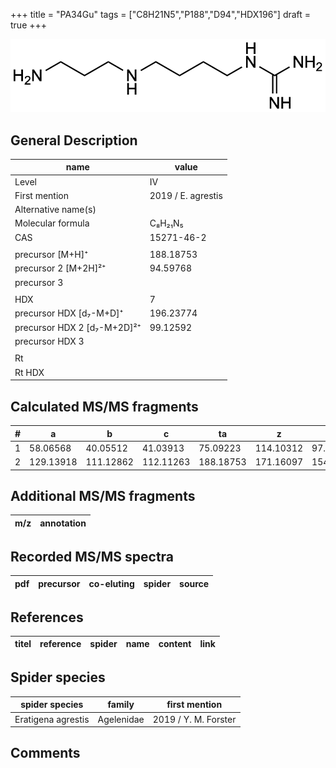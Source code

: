 +++
title = "PA34Gu"
tags = ["C8H21N5","P188","D94","HDX196"]
draft = true
+++

![](/img/PA34Gu.png)

## General Description

| name                        | value              |
|-----------------------------|--------------------|
| Level                       | IV                 |
| First mention               | 2019 / E. agrestis |
| Alternative name(s)         |                    |
| Molecular formula           | C₈H₂₁N₅            |
| CAS                         | 15271-46-2         |
|                             |                    |
| precursor   [M+H]⁺          | 188.18753          |
| precursor 2 [M+2H]²⁺        | 94.59768           |
| precursor 3                 |                    |
|                             |                    |
| HDX                         | 7                  |
| precursor HDX   [d₇-M+D]⁺   | 196.23774          |
| precursor HDX 2 [d₇-M+2D]²⁺ | 99.12592           |
| precursor HDX 3             |                    |
|                             |                    |
| Rt                          |                    |
| Rt HDX                      |                    |

## Calculated MS/MS fragments

| # | a         | b         | c         | ta        | z         | y         | tz        |
|---|-----------|-----------|-----------|-----------|-----------|-----------|-----------|
| 1 | 58.06568  | 40.05512  | 41.03913  | 75.09223  | 114.10312 | 97.07657  | 131.12967 |
| 2 | 129.13918 | 111.12862 | 112.11263 | 188.18753 | 171.16097 | 154.13442 | 188.18752 |

## Additional MS/MS fragments

| m/z       | annotation |
|-----------|------------|

## Recorded MS/MS spectra

| pdf | precursor | co-eluting  | spider    | source                       |
|-----|-----------|-------------|-----------|------------------------------|

## References

| titel  | reference | spider | name | content | link |
|--------|-----------|--------|------|---------|------|

## Spider species

| spider species     | family     | first mention        |
|--------------------|------------|----------------------|
| Eratigena agrestis | Agelenidae | 2019 / Y. M. Forster |

## Comments